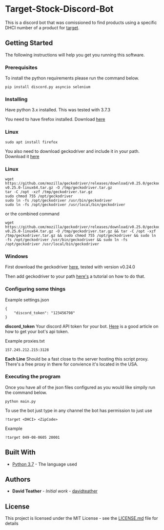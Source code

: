 # Target-Stock-Discord-Bot

This is a discord bot that was comissioned to find products using a specific DHCI number of a product for [target](https://www.target.com). 

## Getting Started

The following instructions will help you get you running this software.

### Prerequisites

To install the python requirements please run the command below.

```
pip install discord.py asyncio selenium
```

### Installing

Have python 3.x installed. This was tested with 3.7.3

You need to have firefox installed. Download [here](https://www.mozilla.org/en-US/firefox/new/)

### Linux
```
sudo apt install firefox
```

You also need to download geckodriver and include it in your path. Download it [here](https://github.com/mozilla/geckodriver/releases)

### Linux
```
wget https://github.com/mozilla/geckodriver/releases/download/v0.25.0/geckodriver-v0.25.0-linux64.tar.gz -O /tmp/geckodriver.tar.gz 
tar -C /opt -xzf /tmp/geckodriver.tar.gz 
sudo chmod 755 /opt/geckodriver 
sudo ln -fs /opt/geckodriver /usr/bin/geckodriver 
sudo ln -fs /opt/geckodriver /usr/local/bin/geckodriver
```

or the combined command
```
wget https://github.com/mozilla/geckodriver/releases/download/v0.25.0/geckodriver-v0.25.0-linux64.tar.gz -O /tmp/geckodriver.tar.gz && tar -C /opt -xzf /tmp/geckodriver.tar.gz && sudo chmod 755 /opt/geckodriver && sudo ln -fs /opt/geckodriver /usr/bin/geckodriver && sudo ln -fs /opt/geckodriver /usr/local/bin/geckodriver
```

### Windows

First download the geckodriver [here](https://github.com/mozilla/geckodriver/releases), tested with version v0.24.0

Then add geckodriver to your path [here's](https://helpdeskgeek.com/windows-10/add-windows-path-environment-variable/) a tutorial on how to do that.


### Configuring some things

Example settings.json
```
{
    "discord_token": "123456798"
}
```

**discord_token** Your discord API token for your bot. [Here](https://www.writebots.com/discord-bot-token/) is a good article on how to get your bot's api token.


Example proxies.txt
```
157.245.212.215:3128
```
**Each Line** Should be a fast close to the server hosting this script proxy. There's a free proxy in there for convience it's located in the USA.

### Executing the program

Once you have all of the json files configured as you would like simpily run the command below.

```
python main.py
```

To use the bot just type in any channel the bot has permission to just use
```
!target <DHCI> <ZipCode>
```

Example
```
!target 049-08-0605 20001
```

## Built With

* [Python 3.7](https://www.python.org/) - The language used

## Authors

* **David Teather** - *Initial work* - [davidteather](https://github.com/davidteather)

## License

This project is licensed under the MIT License - see the [LICENSE.md](LICENSE.md) file for details